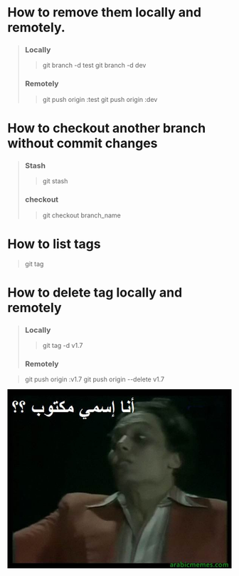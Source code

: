 # How to remove them locally and remotely.

> ### Locally
>
> > git branch -d test
> > git branch -d dev
>
> ### Remotely
>
> > git push origin :test
> > git push origin :dev

# How to checkout another branch without commit changes

> ### Stash
>
> > git stash
>
> ### checkout
>
> > git checkout branch_name

# How to list tags

> git tag

# How to delete tag locally and remotely

> ### Locally
>
> > git tag -d v1.7
>
> ### Remotely

> git push origin :v1.7
> git push origin --delete v1.7

![The San Juan Mountains are beautiful!](./EBehFhJW4AEbEzo.jpg)
